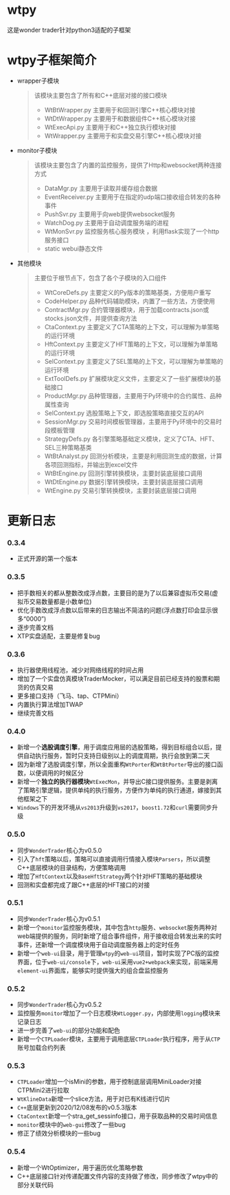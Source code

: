 # wtpy
这是wonder trader针对python3适配的子框架

# wtpy子框架简介
+ wrapper子模块
	> 该模块主要包含了所有和C++底层对接的接口模块
	> - WtBtWrapper.py	主要用于和回测引擎C++核心模块对接
	> - WtDtWrapper.py	主要用于和数据组件C++核心模块对接
	> - WtExecApi.py	主要用于和C++独立执行模块对接
	> - WtWrapper.py	主要用于和实盘交易引擎C++核心模块对接
+ monitor子模块
	> 该模块主要包含了内置的监控服务，提供了Http和websocket两种连接方式
	> - DataMgr.py	主要用于读取并缓存组合数据
	> - EventReceiver.py	主要用于在指定的udp端口接收组合转发的各种事件
	> - PushSvr.py	主要用于向web提供websocket服务
	> - WatchDog.py	主要用于自动调度服务端的进程
	> - WtMonSvr.py	监控服务核心服务模块 ，利用flask实现了一个http服务接口
	> - static		webui静态文件
+ 其他模块
	> 主要位于根节点下，包含了各个子模块的入口组件
	> - WtCoreDefs.py	主要定义的Py版本的策略基类，方便用户重写
	> - CodeHelper.py 品种代码辅助模块，内置了一些方法，方便使用
	> - ContractMgr.py 合约管理器模块，用于加载contracts.json或stocks.json文件，并提供查询方法
	> - CtaContext.py	主要定义了CTA策略的上下文，可以理解为单策略的运行环境
	> - HftContext.py	主要定义了HFT策略的上下文，可以理解为单策略的运行环境
	> - SelContext.py	主要定义了SEL策略的上下文，可以理解为单策略的运行环境
	> - ExtToolDefs.py	扩展模块定义文件，主要定义了一些扩展模块的基础接口
	> - ProductMgr.py	品种管理器，主要用于Py环境中的合约属性、品种属性查询
	> - SelContext.py	选股策略上下文，即选股策略直接交互的API
	> - SessionMgr.py	交易时间模板管理器，主要用于Py环境中的交易时段模板管理
	> - StrategyDefs.py	各引擎策略基础定义模块，定义了CTA、HFT、SEL三种策略基类
	> - WtBtAnalyst.py	回测分析模块，主要是利用回测生成的数据，计算各项回测指标，并输出到excel文件
	> - WtBtEngine.py	回测引擎转换模块，主要封装底层接口调用
	> - WtDtEngine.py	数据引擎转换模块，主要封装底层接口调用
	> -	WtEngine.py		交易引擎转换模块，主要封装底层接口调用



# 更新日志
### 0.3.4
* 正式开源的第一个版本


### 0.3.5
* 把手数相关的都从整数改成浮点数，主要目的是为了以后兼容虚拟币交易(虚拟币交易数量都是小数单位)
* 优化手数改成浮点数以后带来的日志输出不简洁的问题(浮点数打印会显示很多“0000”)
* 逐步完善文档
* XTP实盘适配，主要是修复bug

### 0.3.6
* 执行器使用线程池，减少对网络线程的时间占用
* 增加了一个实盘仿真模块TraderMocker，可以满足目前已经支持的股票和期货的仿真交易
* 更多接口支持（飞马、tap、CTPMini）
* 内置执行算法增加TWAP
* 继续完善文档

### 0.4.0
* 新增一个**选股调度引擎**，用于调度应用层的选股策略，得到目标组合以后，提供自动执行服务，暂时只支持日级别以上的调度周期，执行会放到第二天
* 因为新增了选股调度引擎，所以全面重构`WtPorter`和`WtBtPorter`导出的接口函数，以便调用的时候区分
* 新增一个**独立的执行器模块**`WtExecMon`，并导出C接口提供服务。主要是剥离了策略引擎逻辑，提供单纯的执行服务，方便作为单纯的执行通道，嫁接到其他框架之下
* `Windows`下的开发环境从`vs2013`升级到`vs2017`，`boost1.72`和`curl`需要同步升级

### 0.5.0
* 同步`WonderTrader`核心为v0.5.0
* 引入了`hft`策略以后，策略可以直接调用行情接入模块`Parsers`，所以调整C++底层模块的目录结构，方便策略调用
* 增加了`HftContext`以及`BaseHftStrategy`两个针对HFT策略的基础模块
* 回测和实盘都完成了跟C++底层的HFT接口的对接

### 0.5.1
* 同步`WonderTrader`核心为v0.5.1
* 新增一个`monitor`监控服务模块，其中包含`http`服务、`websocket`服务两种对web端提供的服务，同时新增了组合事件组件，用于接收组合转发出来的实时事件，还新增一个调度模块用于自动调度服务器上的定时任务
* 新增一个`web-ui`目录，用于管理`wtpy`的`web-ui`项目，暂时实现了PC版的监控界面，位于`web-ui/console`下，`web-ui`采用`vue2+webpack`来实现，前端采用`element-ui`界面库，能够实时提供强大的组合盘监控服务

### 0.5.2
* 同步`WonderTrader`核心为v0.5.2
* 监控服务`monitor`增加了一个日志模块`WtLogger.py`，内部使用`logging`模块来记录日志
* 进一步完善了`web-ui`的部分功能和配色
* 新增一个`CTPLoader`模块，主要用于调用底层`CTPLoader`执行程序，用于从`CTP`账号加载合约列表

### 0.5.3
* `CTPLoader`增加一个isMini的参数，用于控制底层调用MiniLoader对接CTPMini2进行拉取
* `WtKlineData`新增一个slice方法，用于对已有K线进行切片
* `C++`底层更新到2020/12/08发布的v0.5.3版本
* `CtaContext`新增一个stra_get_sessinfo接口，用于获取品种的交易时间信息
* `monitor`模块中的`web-gui`修改了一些bug
* 修正了绩效分析模块的一些bug

### 0.5.4
* 新增一个WtOptimizer，用于遍历优化策略参数
* C++底层接口针对传递配置文件内容的支持做了修改，同步修改了wtpy中的部分关联代码